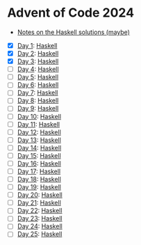 # Advent of Code 2024

- [Notes on the Haskell solutions (maybe)](Haskell/README.md)

* [x] [Day 1](https://adventofcode.com/2024/day/1):  [Haskell](Haskell/src/Day01.hs)
* [x] [Day 2](https://adventofcode.com/2024/day/2):  [Haskell](Haskell/src/Day02.hs)
* [x] [Day 3](https://adventofcode.com/2024/day/3):  [Haskell](Haskell/src/Day03.hs)
* [ ] [Day 4](https://adventofcode.com/2024/day/4):  [Haskell](Haskell/src/Day04.hs)
* [ ] [Day 5](https://adventofcode.com/2024/day/5):  [Haskell](Haskell/src/Day05.hs)
* [ ] [Day 6](https://adventofcode.com/2024/day/6):  [Haskell](Haskell/src/Day06.hs)
* [ ] [Day 7](https://adventofcode.com/2024/day/7):  [Haskell](Haskell/src/Day07.hs)
* [ ] [Day 8](https://adventofcode.com/2024/day/8):  [Haskell](Haskell/src/Day08.hs)
* [ ] [Day 9](https://adventofcode.com/2024/day/9):  [Haskell](Haskell/src/Day09.hs)
* [ ] [Day 10](https://adventofcode.com/2024/day/10): [Haskell](Haskell/src/Day10.hs)
* [ ] [Day 11](https://adventofcode.com/2024/day/11): [Haskell](Haskell/src/Day11.hs)
* [ ] [Day 12](https://adventofcode.com/2024/day/12): [Haskell](Haskell/src/Day12.hs)
* [ ] [Day 13](https://adventofcode.com/2024/day/13): [Haskell](Haskell/src/Day13.hs)
* [ ] [Day 14](https://adventofcode.com/2024/day/14): [Haskell](Haskell/src/Day14.hs)
* [ ] [Day 15](https://adventofcode.com/2024/day/15): [Haskell](Haskell/src/Day15.hs)
* [ ] [Day 16](https://adventofcode.com/2024/day/16): [Haskell](Haskell/src/Day16.hs)
* [ ] [Day 17](https://adventofcode.com/2024/day/17): [Haskell](Haskell/src/Day17.hs)
* [ ] [Day 18](https://adventofcode.com/2024/day/18): [Haskell](Haskell/src/Day18.hs)
* [ ] [Day 19](https://adventofcode.com/2024/day/19): [Haskell](Haskell/src/Day19.hs)
* [ ] [Day 20](https://adventofcode.com/2024/day/20): [Haskell](Haskell/src/Day20.hs)
* [ ] [Day 21](https://adventofcode.com/2024/day/21): [Haskell](Haskell/src/Day21.hs)
* [ ] [Day 22](https://adventofcode.com/2024/day/22): [Haskell](Haskell/src/Day22.hs)
* [ ] [Day 23](https://adventofcode.com/2024/day/23): [Haskell](Haskell/src/Day23.hs)
* [ ] [Day 24](https://adventofcode.com/2024/day/24): [Haskell](Haskell/src/Day24.hs)
* [ ] [Day 25](https://adventofcode.com/2024/day/25): [Haskell](Haskell/src/Day25.hs)
